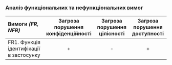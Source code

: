 ### Аналіз функціональних та нефункціональних вимог

| Вимоги *(FR, NFR)*| Загроза порушення конфіденційності | Загроза порушення цілісності | Загроза порушення доступності |
|:--------------------------- |:---------------:| :---------------:|:---------------:|
|FR1. Функція ідентифікації в застосунку| + | - | + |
